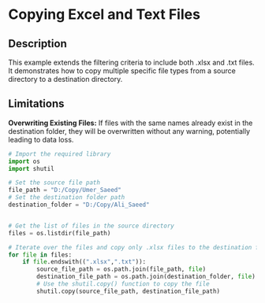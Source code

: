 # Copying Excel and Text Files

## Description

This example extends the filtering criteria to include both .xlsx and .txt files. It demonstrates how to copy multiple specific file types from a source directory to a destination directory.

## Limitations

**Overwriting Existing Files:** If files with the same names already exist in the destination folder, they will be overwritten without any warning, potentially leading to data loss.


```python
# Import the required library
import os
import shutil

# Set the source file path
file_path = "D:/Copy/Umer_Saeed"
# Set the destination folder path
destination_folder = "D:/Copy/Ali_Saeed"


# Get the list of files in the source directory
files = os.listdir(file_path)

# Iterate over the files and copy only .xlsx files to the destination folder
for file in files:
    if file.endswith((".xlsx",".txt")):
        source_file_path = os.path.join(file_path, file)
        destination_file_path = os.path.join(destination_folder, file)
        # Use the shutil.copy() function to copy the file
        shutil.copy(source_file_path, destination_file_path)
```
